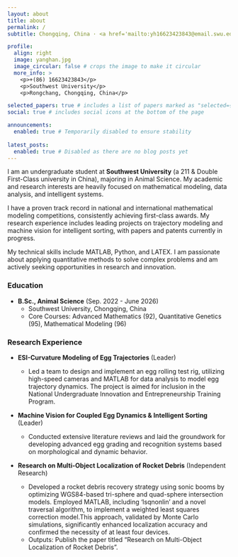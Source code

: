```yaml
---
layout: about
title: about
permalink: /
subtitle: Chongqing, China · <a href='mailto:yh16623423843@email.swu.edu.cn'>yh16623423843@email.swu.edu.cn</a>

profile:
  align: right
  image: yanghan.jpg
  image_circular: false # crops the image to make it circular
  more_info: >
    <p>+(86) 16623423843</p>
    <p>Southwest University</p>
    <p>Rongchang, Chongqing, China</p>

selected_papers: true # includes a list of papers marked as "selected={true}"
social: true # includes social icons at the bottom of the page

announcements:
  enabled: true # Temporarily disabled to ensure stability
  
latest_posts:
  enabled: true # Disabled as there are no blog posts yet
---
```


I am an undergraduate student at **Southwest University** (a 211 & Double First-Class university in China), majoring in Animal Science. My academic and research interests are heavily focused on mathematical modeling, data analysis, and intelligent systems.

I have a proven track record in national and international mathematical modeling competitions, consistently achieving first-class awards. My research experience includes leading projects on trajectory modeling and machine vision for intelligent sorting, with papers and patents currently in progress.

My technical skills include MATLAB, Python, and LATEX. I am passionate about applying quantitative methods to solve complex problems and am actively seeking opportunities in research and innovation.

### Education
*   **B.Sc., Animal Science** (Sep. 2022 - June 2026)
    *   Southwest University, Chongqing, China
    *   Core Courses: Advanced Mathematics (92), Quantitative Genetics (95), Mathematical Modeling (96)

### Research Experience
*   **ESI-Curvature Modeling of Egg Trajectories** (Leader)
    *   Led a team to design and implement an egg rolling test rig, utilizing high-speed cameras and MATLAB for data analysis to model egg trajectory dynamics. The project is aimed for inclusion in the National Undergraduate Innovation and Entrepreneurship Training Program.

*   **Machine Vision for Coupled Egg Dynamics & Intelligent Sorting** (Leader)
    *   Conducted extensive literature reviews and laid the groundwork for developing advanced egg grading and recognition systems based on morphological and dynamic behavior.

*   **Research on Multi-Object Localization of Rocket Debris** (Independent Research)
    *   Developed a rocket debris recovery strategy using sonic booms by optimizing WGS84-based tri-sphere and quad-sphere intersection models. Employed MATLAB, including ‘lsqnonlin’ and a novel traversal algorithm, to implement a weighted least squares correction model.This approach, validated by Monte Carlo simulations, significantly enhanced localization accuracy and confirmed the necessity of at least four devices.
    *   Outputs: Publish the paper titled “Research on Multi-Object Localization of Rocket Debris”.

